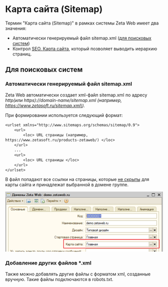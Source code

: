# Карта сайта \(Sitemap\)

Термин "Карта сайта \(Sitemap\)" в рамках системы Zeta Web имеет два значения:

* Автоматически генерируемый файл sitemap.xml \([для поисковых систем](https://ru.wikipedia.org/wiki/Sitemaps)\)
* Контрол [SEO. Карта сайта](../../tekhnicheskaya-dokumentaciya/opisanie-kontrolov/5.-seo/seo.-karta-saita.md), который позволяет выводить иерархию страниц.

## Для поисковых систем

### Автоматически генерируемый файл sitemap.xml

Zeta Web автоматически создает xml-файл sitemap.xml по адресу _http\(или https\)://domain-name/sitemap.xml \(например, https://www.zetasoft.ru/sitemap.xml\)._

При формировании используется следующий формат:

```markup
<urlset xmlns="http://www.sitemaps.org/schemas/sitemap/0.9">
    <url>
        <loc> URL страницы (например, https://www.zetasoft.ru/products-zetaweb/) </loc>
    </url>
    ...
    <url>
        <loc> URL страницы </loc>
    </url>
</urlset>
```

В файл попадают все ссылки на страницы, которые [не скрыты](../menyu-karty-ssylki/dobavlenie-stranicy-v-kartu-saita.md#skryvat-ili-otobrazhat) для карты сайта и принадлежат выбранной в домене группе.

![](../../.gitbook/assets/image%20%28165%29.png)

### Добавление других файлов \*.xml

Также можно добавлять другие файлы с форматом xml, созданные вручную. Такие файлы подключаются в robots.txt.



